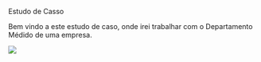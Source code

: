 <p>Estudo de Casso</p>
<p>Bem vindo a este estudo de caso, onde irei trabalhar com o Departamento Médido de uma empresa.</p>

<img src="Departamento Médico/Imagens/Captura de tela 2024-01-05 153547 - Departamento Medico.png">
